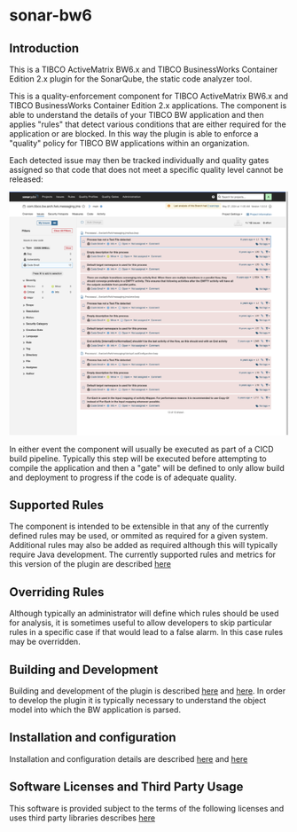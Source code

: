 # sonar-bw6

## Introduction

This is a TIBCO ActiveMatrix BW6.x and TIBCO BusinessWorks Container Edition 2.x plugin for the SonarQube, the static code analyzer tool.

This is a quality-enforcement component for TIBCO ActiveMatrix BW6.x and TIBCO BusinessWorks Container Edition 2.x  applications. The component is able to understand the details of your TIBCO BW application and then applies "rules" that detect various conditions that are either required for the application or are blocked. In this way the plugin is able to enforce a "quality" policy for TIBCO BW applications within an organization.

Each detected issue may then be tracked individually and quality gates assigned so that code that does not meet a specific quality level cannot be released:

![Sample of Issues Detected by the Plguin](docs/images/issues-example.png)


In either event the component will usually be executed as part of a CICD build pipeline. Typically this step will be executed before attempting to compile the application and then a "gate" will be defined to only allow build and deployment to progress if the code is of adequate quality.

## Supported Rules
The component is intended to be extensible in that any of the currently defined rules may be used, or ommited as required for a given system. Additional rules may also be added as required although this will typically require Java development.
The currently supported rules and metrics for this version of the plugin are described [here](docs/rules/RULES.md)

## Overriding Rules
Although typically an administrator will define which rules should be used for analysis, it is sometimes useful to allow developers to skip particular rules in a specific case if that would lead to a false alarm. In this case rules may be overridden.

## Building and Development
Building and development of the plugin is described [here](docs/BUILDING.md) and [here](docs/DEVELOPMENT.md).
In order to develop the plugin it is typically necessary to understand the object model into which the BW application is parsed. 

## Installation and configuration
Installation and configuration details are described [here](docs/INSTALLATION.md) and [here](docs/CONFIG.md)



##  Software Licenses and Third Party Usage
This software is provided subject to the terms of the following licenses and uses third party libraries describes [here](docs/third-party-licenses/third-party-report.html)